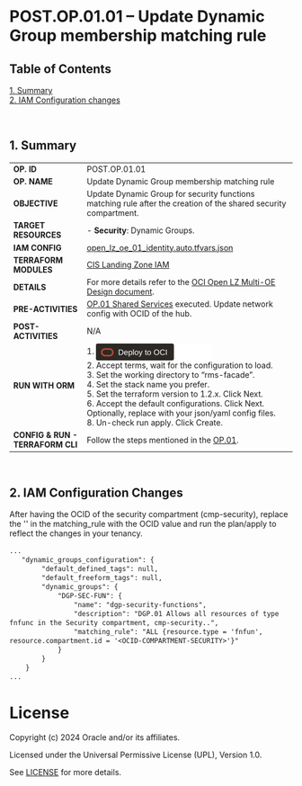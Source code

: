 # POST.OP.01.01 – Update Dynamic Group membership matching rule

## **Table of Contents**

[1. Summary](#1-summary)</br>
[2. IAM Configuration changes](#2-iam-configuration-changes)</br>

&nbsp; 

## **1. Summary**

| |  |
|---|---| 
| **OP. ID** | POST.OP.01.01 |
| **OP. NAME** | Update Dynamic Group membership matching rule | 
| **OBJECTIVE** | Update Dynamic Group for security functions matching rule after the creation of the shared security compartment. |
| **TARGET RESOURCES** | - **Security**: Dynamic Groups. |
| **IAM CONFIG**| [open_lz_oe_01_identity.auto.tfvars.json](../final_configs_after_postops/open_lz_shared_identity.auto.tfvars.json)|
| **TERRAFORM MODULES**| [CIS Landing Zone IAM](https://github.com/oracle-quickstart/terraform-oci-cis-landing-zone-iam) |
| **DETAILS** |  For more details refer to the [OCI Open LZ Multi-OE Design document](/blueprints/multi-oe/design/OCI_Open_LZ_Multi-OE-Blueprint.pdf).|
| **PRE-ACTIVITIES** | [OP.01 Shared Services](../readme.md) executed. Update network config with OCID of the hub. |
| **POST-ACTIVITIES** | N/A |
| **RUN WITH ORM** | 1. [<img src="../../../../../commons/images/DeployToOCI.svg"  height="30" align="center">](https://cloud.oracle.com/resourcemanager/stacks/create?zipUrl=https://github.com/oci-landing-zones/terraform-oci-modules-orchestrator/archive/refs/tags/v2.0.3.zip&zipUrlVariables={"input_config_files_urls":"https://raw.githubusercontent.com/oracle-quickstart/terraform-oci-open-lz/master/examples/oci-open-lz/op01_manage_shared_services/open_lz_shared_identity.auto.tfvars.json,https://raw.githubusercontent.com/oracle-quickstart/terraform-oci-open-lz/master/examples/oci-open-lz/op01_manage_shared_services/open_lz_shared_network.auto.tfvars.json"})  </br>2. Accept terms,  wait for the configuration to load. </br>3. Set the working directory to “rms-facade”. </br>4. Set the stack name you prefer.</br>5. Set the terraform version to 1.2.x. Click Next. </br>6. Accept the default configurations. Click Next. Optionally, replace with your json/yaml config files. </br>8. Un-check run apply. Click Create.|
| **CONFIG & RUN - TERRAFORM CLI** | Follow the steps mentioned in the [OP.01](../readme.md). |

&nbsp; 

## **2. IAM Configuration Changes**

After having the OCID of the security compartment (cmp-security), replace the '<OCID-COMPARTMENT-SECURITY>' in the matching_rule with the OCID value and run the plan/apply to reflect the changes in your tenancy.

```
...
   "dynamic_groups_configuration": {
        "default_defined_tags": null,
        "default_freeform_tags": null,
        "dynamic_groups": {
            "DGP-SEC-FUN": {
                "name": "dgp-security-functions",
                "description": "DGP.01 Allows all resources of type fnfunc in the Security compartment, cmp-security..",
                "matching_rule": "ALL {resource.type = 'fnfun', resource.compartment.id = '<OCID-COMPARTMENT-SECURITY>'}"
            }
        }
    }
...
```

# License

Copyright (c) 2024 Oracle and/or its affiliates.

Licensed under the Universal Permissive License (UPL), Version 1.0.

See [LICENSE](/LICENSE.txt) for more details.
